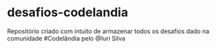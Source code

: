 # desafios-codelandia
Repositório criado com intuito de armazenar todos os desafios dado na comunidade #Codelândia pelo @Iuri Silva
